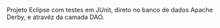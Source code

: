 Projeto Eclipse com testes em JUnit, direto no banco de dados Apache Derby, e atravéz da camada DAO. 
